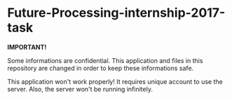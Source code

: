# Future-Processing-internship-2017-task

<b>IMPORTANT!</b>

Some informations are confidential. This application and files in this repository are changed in order to keep these informations safe.

This application won't work properly! It requires unique account to use the server.
Also, the server won't be running infinitely.
